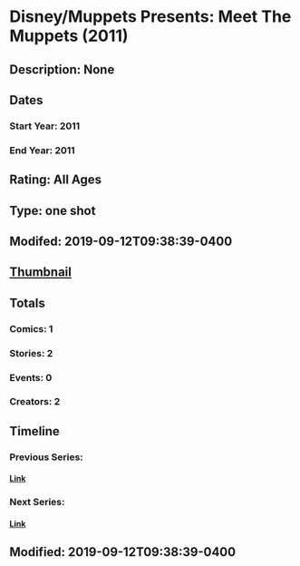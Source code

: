 # Disney/Muppets Presents: Meet The Muppets (2011)
## Description: None
## Dates
### Start Year: 2011
### End Year: 2011
## Rating: All Ages
## Type: one shot
## Modifed: 2019-09-12T09:38:39-0400
## [Thumbnail](http://i.annihil.us/u/prod/marvel/i/mg/b/40/image_not_available.jpg)
## Totals
### Comics: 1
### Stories: 2
### Events: 0
### Creators: 2
## Timeline
### Previous Series: 
#### [Link]()
### Next Series: 
#### [Link]()
## Modified: 2019-09-12T09:38:39-0400